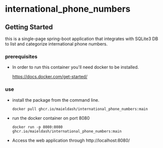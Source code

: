 # international_phone_numbers

## Getting Started

this is a single-page spring-boot application that integrates with SQLite3 DB to list and categorize international phone numbers.

### prerequisites

  - In order to run this container you'll need docker to be installed.
    
    https://docs.docker.com/get-started/
      
### use
  - install the package from the command line.
    
    ``` docker pull ghcr.io/maieldash/international_phone_numbers:main ```
    
  - run the docker container on port 8080
    
    ``` docker run -p 8080:8080 ghcr.io/maieldash/international_phone_numbers:main ```
    
  - Access the web application through http://localhost:8080/

